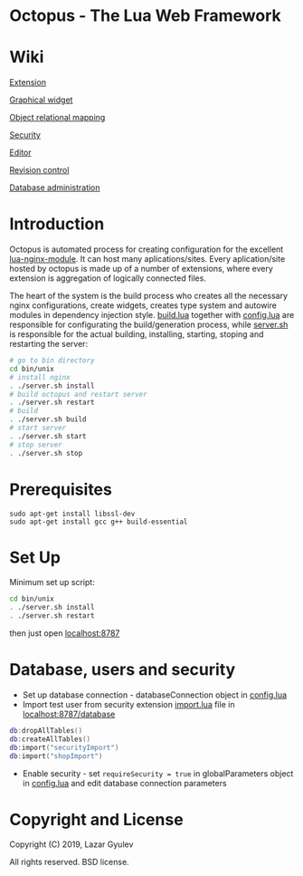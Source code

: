 # Octopus - The Lua Web Framework

Wiki
===============================

[Extension](https://github.com/cyberz-eu/octopus/wiki/Extension)

[Graphical widget](https://github.com/cyberz-eu/octopus/wiki/Graphical-widget)

[Object relational mapping](https://github.com/cyberz-eu/octopus/wiki/Object-relational-mapping)

[Security](https://github.com/cyberz-eu/octopus/wiki/Security)

[Editor](https://github.com/cyberz-eu/octopus/wiki/Editor)

[Revision control](https://github.com/cyberz-eu/octopus/wiki/Revision-control)

[Database administration](https://github.com/cyberz-eu/octopus/wiki/Database-administration)


Introduction
============

Octopus is automated process for creating configuration for the excellent [lua-nginx-module](https://github.com/openresty/lua-nginx-module). It can host many aplications/sites. Every aplication/site hosted by octopus is made up of a number of extensions, where every extension is aggregation of logically connected files.

The heart of the system is the build process who creates all the necessary nginx configurations, create widgets, creates type system and autowire modules in dependency injection style.
[build.lua](bin/unix/build.lua) together with [config.lua](extensions/config.lua) are responsible for configurating the build/generation process, while [server.sh](bin/unix/server.sh) is responsible for the actual building, installing, starting, stoping and restarting the server:

```bash
# go to bin directory
cd bin/unix
# install nginx
. ./server.sh install
# build octopus and restart server
. ./server.sh restart
# build
. ./server.sh build
# start server
. ./server.sh start
# stop server
. ./server.sh stop
```

Prerequisites
============

```
sudo apt-get install libssl-dev
sudo apt-get install gcc g++ build-essential
```

Set Up
============

Minimum set up script:

```bash
cd bin/unix
. ./server.sh install
. ./server.sh restart
```
then just open [localhost:8787](http://localhost:8787)

Database, users and security
============

* Set up database connection - databaseConnection object in [config.lua](extensions/config.lua)
* Import test user from security extension [import.lua](extensions/security/src/import.lua) file in [localhost:8787/database](http://localhost:8787/database)
```lua
db:dropAllTables()
db:createAllTables()
db:import("securityImport")
db:import("shopImport")
```
* Enable security - set `requireSecurity = true` in globalParameters object in [config.lua](extensions/config.lua) and edit database connection parameters

Copyright and License
=====================

Copyright (C) 2019, Lazar Gyulev

All rights reserved. BSD license.
